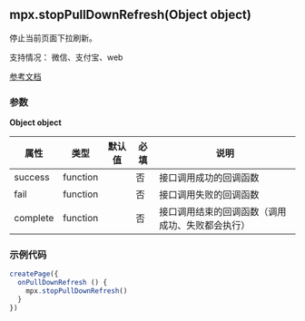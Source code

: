 ## mpx.stopPullDownRefresh(Object object)

停止当前页面下拉刷新。

支持情况： 微信、支付宝、web

[参考文档](https://developers.weixin.qq.com/miniprogram/dev/api/ui/pull-down-refresh/wx.stopPullDownRefresh.html)

### 参数

**Object object**

| 属性      | 类型      | 默认值 | 必填 | 说明                                                         |
|-----------|-----------|--------|------|--------------------------------------------------------------|
| success   | function  |        | 否   | 接口调用成功的回调函数                                       |
| fail      | function  |        | 否   | 接口调用失败的回调函数                                       |
| complete  | function  |        | 否   | 接口调用结束的回调函数（调用成功、失败都会执行）             |


### 示例代码

```js
createPage({
  onPullDownRefresh () {
    mpx.stopPullDownRefresh()
  }
})
```
